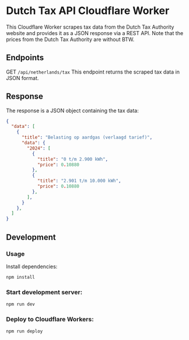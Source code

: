 # Dutch Tax API Cloudflare Worker

This Cloudflare Worker scrapes tax data from the Dutch Tax Authority website and provides it as a JSON response via a REST API.
Note that the prices from the Dutch Tax Authority are without BTW.

## Endpoints
GET `/api/netherlands/tax`
This endpoint returns the scraped tax data in JSON format.

## Response
The response is a JSON object containing the tax data:

```json
{
  "data": [
    {
      "title": "Belasting op aardgas (verlaagd tarief)",
      "data": {
        "2024": [
          {
            "title": "0 t/m 2.900 kWh",
            "price": 0.10880
          },
          {
            "title": "2.901 t/m 10.000 kWh",
            "price": 0.10880
          },
        ],
      }
    },
  ]
}
```
## Development
### Usage
Install dependencies:
```sh
npm install
```
### Start development server:
```sh
npm run dev
```
### Deploy to Cloudflare Workers:
```sh
npm run deploy
```